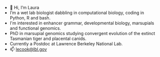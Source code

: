 - 👋 Hi, I’m Laura 
- I’m a wet lab biologist dabbling in computational biology, coding in Python, R and bash.
- I'm interested in enhancer grammar, developmental biology, marsupials and functional genomics.
- PhD in marsupial genomics studying convergent evolution of the extinct Tasmanian tiger and placental canids.
- Currently a Postdoc at Lawrence Berkeley National Lab.
- 📫 lecook@lbl.gov
